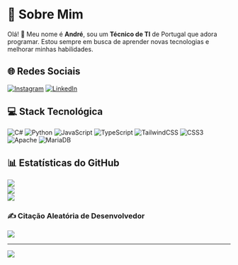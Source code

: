 # 💫 Sobre Mim
Olá! 👋 Meu nome é **André**, sou um **Técnico de TI** de Portugal que adora programar. Estou sempre em busca de aprender novas tecnologias e melhorar minhas habilidades.

## 🌐 Redes Sociais
[![Instagram](https://img.shields.io/badge/Instagram-%23E4405F.svg?logo=Instagram&logoColor=white)](https://instagram.com/_a.nicolau_) 
[![LinkedIn](https://img.shields.io/badge/LinkedIn-%230A66C2.svg?logo=LinkedIn&logoColor=white)](https://www.linkedin.com/in/andr%C3%A9-nicolau-56a2a21b0/) 

## 💻 Stack Tecnológica
![C#](https://img.shields.io/badge/c%23-%23239120.svg?style=for-the-badge&logo=csharp&logoColor=white) 
![Python](https://img.shields.io/badge/python-3670A0?style=for-the-badge&logo=python&logoColor=ffdd54) 
![JavaScript](https://img.shields.io/badge/javascript-%23323330.svg?style=for-the-badge&logo=javascript&logoColor=%23F7DF1E) 
![TypeScript](https://img.shields.io/badge/typescript-%23007ACC.svg?style=for-the-badge&logo=typescript&logoColor=white) 
![TailwindCSS](https://img.shields.io/badge/tailwindcss-%2338B2AC.svg?style=for-the-badge&logo=tailwind-css&logoColor=white) 
![CSS3](https://img.shields.io/badge/css3-%231572B6.svg?style=for-the-badge&logo=css3&logoColor=white) 
![Apache](https://img.shields.io/badge/apache-%23D42029.svg?style=for-the-badge&logo=apache&logoColor=white) 
![MariaDB](https://img.shields.io/badge/MariaDB-003545?style=for-the-badge&logo=mariadb&logoColor=white)

## 📊 Estatísticas do GitHub
![](https://github-readme-stats.vercel.app/api?username=AndreNicolau&theme=dark&hide_border=false&include_all_commits=false&count_private=false)<br/>
![](https://nirzak-streak-stats.vercel.app/?user=AndreNicolau&theme=dark&hide_border=false)<br/>
![](https://github-readme-stats.vercel.app/api/top-langs/?username=AndreNicolau&theme=dark&hide_border=false&include_all_commits=false&count_private=false&layout=compact)

### ✍️ Citação Aleatória de Desenvolvedor
![](https://quotes-github-readme.vercel.app/api?type=horizontal&theme=dark)

---

[![](https://visitcount.itsvg.in/api?id=AndreNicolau&icon=0&color=0)](https://visitcount.itsvg.in)

<!-- Orgulhosamente criado com GPRM ( https://gprm.itsvg.in ) -->
